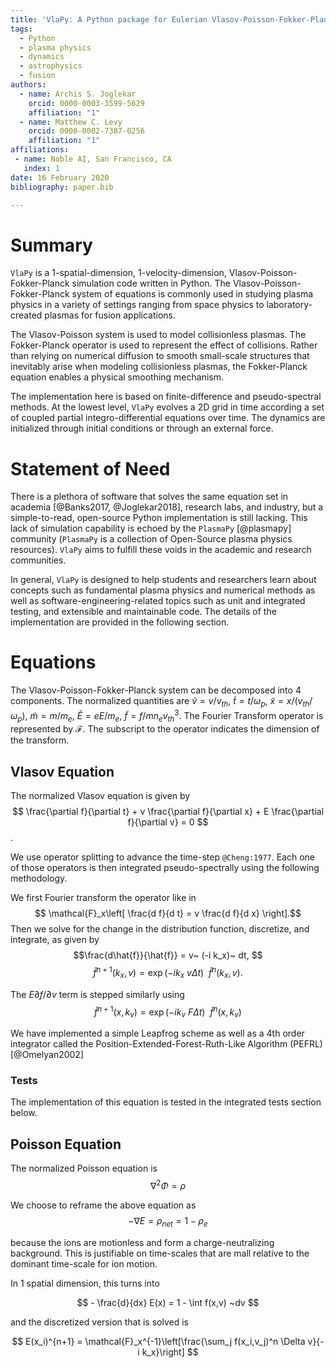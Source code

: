 ```yaml
---
title: 'VlaPy: A Python package for Eulerian Vlasov-Poisson-Fokker-Planck Simulations'
tags:
  - Python
  - plasma physics
  - dynamics
  - astrophysics
  - fusion
authors:
  - name: Archis S. Joglekar
    orcid: 0000-0003-3599-5629
    affiliation: "1"
  - name: Matthew C. Levy
    orcid: 0000-0002-7387-0256
    affiliation: "1"
affiliations:
 - name: Noble AI, San Francisco, CA
   index: 1
date: 16 February 2020
bibliography: paper.bib

---
```



# Summary

``VlaPy`` is a 1-spatial-dimension, 1-velocity-dimension, Vlasov-Poisson-Fokker-Planck simulation code written in Python.  The Vlasov-Poisson-Fokker-Planck system of equations is commonly used in studying plasma physics in a variety of settings ranging from space physics to laboratory-created plasmas for fusion applications. 

The Vlasov-Poisson system is used to model collisionless plasmas. The Fokker-Planck operator is used to represent the effect of collisions. Rather than relying on numerical diffusion to smooth small-scale structures that inevitably arise when modeling collisionless plasmas, the Fokker-Planck equation enables a physical smoothing mechanism. 

The implementation here is based on finite-difference and pseudo-spectral methods. At the lowest level, ``VlaPy`` evolves a 2D grid in time according a set of coupled partial integro-differential equations over time. The dynamics are initialized through initial conditions or through an external force.

# Statement of Need

There is a plethora of software that solves the same equation set in academia [@Banks2017, @Joglekar2018], research labs, and industry, but a simple-to-read, open-source Python implementation is still lacking. This lack of simulation capability is echoed by the ``PlasmaPy`` [@plasmapy] community (``PlasmaPy`` is a collection of Open-Source plasma physics resources). ``VlaPy`` aims to fulfill these voids in the academic and research communities.

In general, ``VlaPy`` is designed to help students and researchers learn about concepts such as fundamental plasma physics and numerical methods as well as software-engineering-related topics such as unit and integrated testing, and extensible and maintainable code. The details of the implementation are provided in the following section. 


# Equations

The Vlasov-Poisson-Fokker-Planck system can be decomposed into 4 components. The normalized quantities are 
$\tilde{v} = v/v_{th}$, $\tilde{t} = t / \omega_p$, $\tilde{x} = x / (v_{th} / \omega_p)$, $\tilde{m} = m / m_e$, $\tilde{E} = e E / m_e$, $\tilde{f} = f / m n_e v_{th}^3$. The Fourier Transform operator is represented by $\mathcal{F}$. The subscript to the operator indicates the dimension of the transform. 

## Vlasov Equation

The normalized Vlasov equation is given by
$$ \frac{\partial f}{\partial t} + v  \frac{\partial f}{\partial x} + E \frac{\partial f}{\partial v} = 0 $$.

We use operator splitting to advance the time-step `@Cheng:1977`. Each one of those operators is then integrated pseudo-spectrally using the following methodology.

We first Fourier transform the operator like in 
$$ \mathcal{F}_x\left[ \frac{d f}{d t} = v \frac{d f}{d x} \right].$$
Then we solve for the change in the distribution function, discretize, and integrate, as given by
$$\frac{d\hat{f}}{\hat{f}} = v~ (-i k_x)~ dt, $$
$$ \hat{f}^{n+1}(k_x, v) = \exp(-i k_x ~ v \Delta t) ~~ \hat{f}^n(k_x, v). $$ 

The $E \partial f/\partial v$ term is stepped similarly using
$$ \hat{f}^{n+1}(x, k_v) = \exp(-i k_v ~ F \Delta t) ~~ \hat{f}^n(x, k_v) $$

We have implemented a simple Leapfrog scheme as well as a 4th order integrator called the 
Position-Extended-Forest-Ruth-Like Algorithm (PEFRL) [@Omelyan2002]

### Tests
The implementation of this equation is tested in the integrated tests section below.

## Poisson Equation

The normalized Poisson equation is
$$  \nabla^2 \Phi = \rho $$

We choose to reframe the above equation as
$$ - \nabla E = \rho_{net} = 1 - \rho_e $$ 

because the ions are motionless and form a charge-neutralizing background. This is justifiable on time-scales that are 
mall relative to the dominant time-scale for ion motion.

In 1 spatial dimension, this turns into

$$ - \frac{d}{dx} E(x) = 1 - \int f(x,v) ~dv $$

and the discretized version that is solved is

$$  E(x_i)^{n+1} = \mathcal{F}_x^{-1}\left[\frac{\sum_j f(x_i,v_j)^n \Delta v}{- i k_x}\right] $$
